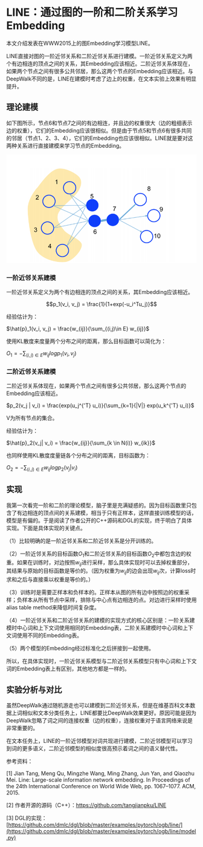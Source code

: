 # LINE：通过图的一阶和二阶关系学习Embedding

本文介绍发表在WWW2015上的图Embedding学习模型LINE。

LINE直接对图的一阶近邻关系和二阶近邻关系进行建模。一阶近邻关系定义为两个有边相连的顶点之间的关系，其Embedding应该相近。二阶近邻关系体现在，如果两个节点之间有很多公共邻居，那么这两个节点的Embedding应该相近。与DeepWalk不同的是，LINE在建模时考虑了边上的权重，在文本实验上效果有明显提升。

## 理论建模

如下图所示，节点6和节点7之间的有边相连，并且边的权重很大（边的粗细表示边的权重），它们的Embedding应该很相似。但是由于节点5和节点6有很多共同的邻居（节点1、2、3、4），它们的Embedding也应该很相似。LINE就是要对这两种关系进行直接建模来学习节点的Embedding。

![](images/line_relations.png)

### 一阶近邻关系建模

一阶近邻关系定义为两个有边相连的顶点之间的关系，其Embedding应该相近。

$$p_1(v_i, v_j) = \frac{1}{1+exp(-u_i^Tu_j)}$$

经验估计为：

$\hat{p}_1(v_i, v_j) = \frac{w_{ij}}{\sum_{(i,j)\in E} w_{ij}}$

使用KL散度来度量两个分布之间的距离，那么目标函数可以简化为：

$O_1 = -\sum_{(i,j)\in E} w_{ij} log p_1(v_i, v_j)$

### 二阶近邻关系建模

二阶近邻关系体现在，如果两个节点之间有很多公共邻居，那么这两个节点的Embedding应该相近。

$p_2(v_j | v_i) = \frac{exp(u_j^{'T} u_i)}{\sum_{k=1}{|V|} exp(u_k^{'T} u_i)}$

V为所有节点的集合。

经验估计为：

$\hat{p}_2(v_j| v_i) = \frac{w_{ij}}{\sum_{k \in N(i)} w_{ik}}$

也同样使用KL散度度量链各个分布之间的距离，目标函数为：

$O_2 = -\sum_{(i,j)\in E} w_{ij} log p_2(v_j| v_i)$

## 实现

我第一次看完一阶和二阶的理论模型，脑子里是充满疑惑的。因为目标函数里只包含了有边相连的顶点间的关系建模，相当于只有正样本，这样直接训练模型的话，模型是有偏的。于是阅读了作者公开的C++源码和DGL的实现，终于明白了具体实现。下面是具体实现的关键点。

（1）比较明确的是一阶近邻关系和二阶近邻关系是分开训练的。

（2）一阶近邻关系的目标函数$O_1$和二阶近邻关系的目标函数$O_2$中都包含边的权重。如果在训练时，对边按照$w_{ij}$进行采样，那么具体实现时可以去掉权重部分，其结果与原始的目标函数是等价的。（因为权重为$w_{ij}$的边会出现$w_{ij}$次，计算loss时求和之后与直接乘以权重是等价的。）

（3）训练时是需要正样本和负样本的。正样本从图的所有边中按照边的权重采样；负样本从所有节点中采样，排除与中心点有边相连的点。对边进行采样时使用alias table method来降低时间复杂度。

（4）一阶近邻关系和二阶近邻关系的建模的实现方式的核心区别是：一阶关系建模时中心词和上下文词使用相同的Embedding表，二阶关系建模时中心词和上下文词使用不同的Embedding表。

（5）两个模型的Embedding经过标准化之后拼接到一起使用。

所以，在具体实现时，一阶近邻关系模型与二阶近邻关系模型只有中心词和上下文词的Embedding表上有区别，其他地方都是一样的。

## 实验分析与对比

虽然DeepWalk通过随机游走也可以建模到二阶近邻关系，但是在维基百科文本数据上词相似和文本分类任务上，LINE都要比DeepWalk效果更好。原因可能是因为DeepWalk忽略了词之间的连接权重（边的权重），连接权重对于语言网络来说是非常重要的。

在文本任务上，LINE的一阶近邻模型对词共现进行建模，二阶近邻模型可以学习到词的更多语义，二阶近邻模型的相似度很高预示着词之间的语义替代性。



参考资料：

[1] Jian Tang, Meng Qu, Mingzhe Wang, Ming Zhang, Jun Yan, and Qiaozhu Mei. Line: Large-scale information network embedding. In Proceedings of the 24th International Conference on World Wide Web, pp. 1067–1077. ACM, 2015.

[2] 作者开源的源码（C++）：https://github.com/tangjianpku/LINE

[3] DGL的实现：[https://github.com/dmlc/dgl/blob/master/examples/pytorch/ogb/line/](https://github.com/dmlc/dgl/blob/master/examples/pytorch/ogb/line/model.py)
